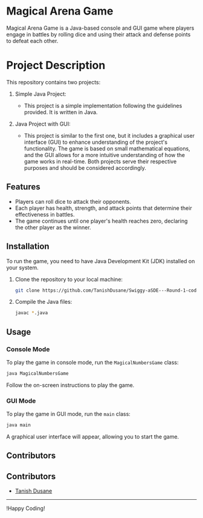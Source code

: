 # Magical Arena Game

Magical Arena Game is a Java-based console and GUI game where players engage in battles by rolling dice and using their attack and defense points to defeat each other.

# Project Description
This repository contains two projects:

1. Simple Java Project:

      - This project is a simple implementation following the guidelines provided. It is written in Java.

2. Java Project with GUI:

     - This project is similar to the first one, but it includes a graphical user interface (GUI) to enhance
understanding of the project's functionality.
The game is based on small mathematical equations, and the GUI allows for a more intuitive
understanding of how the game works in real-time.
Both projects serve their respective purposes and should be considered accordingly.

## Features

- Players can roll dice to attack their opponents.
- Each player has health, strength, and attack points that determine their effectiveness in battles.
- The game continues until one player's health reaches zero, declaring the other player as the winner.

## Installation

To run the game, you need to have Java Development Kit (JDK) installed on your system.

1. Clone the repository to your local machine:

   ```bash
   git clone https://github.com/TanishDusane/Swiggy-aSDE---Round-1-coding-test-Magical-Arena.git
   ```

2. Compile the Java files:

   ```bash
   javac *.java
   ```

## Usage

### Console Mode

To play the game in console mode, run the `MagicalNumbersGame` class:

```bash
java MagicalNumbersGame
```

Follow the on-screen instructions to play the game.

### GUI Mode

To play the game in GUI mode, run the `main` class:

```bash
java main
```

A graphical user interface will appear, allowing you to start the game.

## Contributors

## Contributors

- [Tanish Dusane](https://github.com/TanishDusane/TanishDusane)

---
!Happy Coding!
